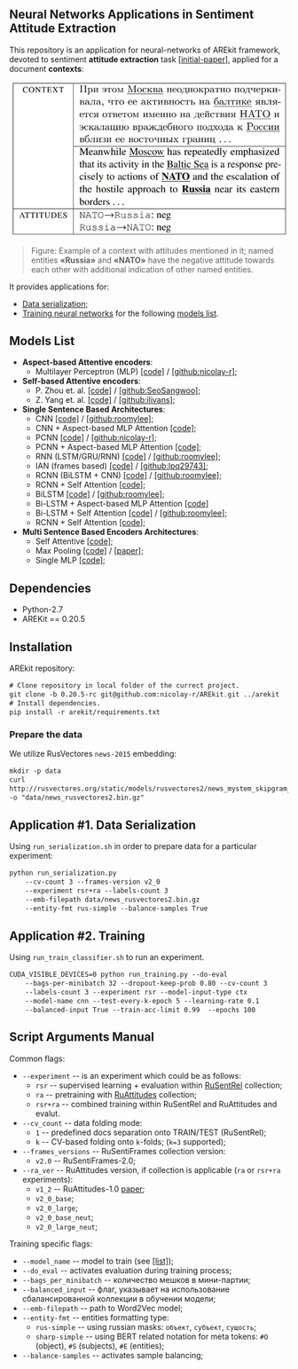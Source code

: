 ## Neural Networks Applications in Sentiment Attitude Extraction 

This repository is an application for neural-networks of AREkit framework, devoted 
to sentiment **attitude extraction** task [[initial-paper]](https://arxiv.org/pdf/1808.08932.pdf), applied for a document **contexts**:

![](docs/task-intro.png)
> Figure: Example of a context with attitudes mentioned in
it; named entities **«Russia»** and **«NATO»** have the negative attitude towards each other with additional indication of other
named entities.

It provides applications for:
* [Data serialization](#application-1-data-serialization);
* [Training neural networks](#application-2-training) for the following [models list](#models-list).

## Models List

* **Aspect-based Attentive encoders**:
    - Multilayer Perceptron (MLP)
        [[code]](https://github.com/nicolay-r/AREkit/tree/0.20.5-rc/contrib/networks/attention/architectures/mlp.py) /
        [[github:nicolay-r]](https://github.com/nicolay-r/mlp-attention);
* **Self-based Attentive encoders**:
    - P. Zhou et. al.
        [[code]](https://github.com/nicolay-r/AREkit/tree/0.20.5-rc/contrib/networks/attention/architectures/self_p_zhou.py) /
        [[github:SeoSangwoo]](https://github.com/SeoSangwoo/Attention-Based-BiLSTM-relation-extraction);
    - Z. Yang et. al.
        [[code]](https://github.com/nicolay-r/AREkit/tree/0.20.5-rc/contrib/networks/attention/architectures/self_z_yang.py) /
        [[github:ilivans]](https://github.com/ilivans/tf-rnn-attention);
* **Single Sentence Based Architectures**:
    - CNN
        [[code]](https://github.com/nicolay-r/AREkit/tree/0.20.5-rc/contrib/networks/context/architectures/cnn.py) /
        [[github:roomylee]](https://github.com/roomylee/cnn-relation-extraction);
    - CNN + Aspect-based MLP Attention
        [[code]](https://github.com/nicolay-r/AREkit/tree/0.20.5-rc/contrib/networks/context/architectures/base/att_cnn_base.py);
    - PCNN
        [[code]](https://github.com/nicolay-r/AREkit/tree/0.20.5-rc/contrib/networks/context/architectures/pcnn.py) /
        [[github:nicolay-r]](https://github.com/nicolay-r/sentiment-pcnn);
    - PCNN + Aspect-based MLP Attention
        [[code]](https://github.com/nicolay-r/AREkit/tree/0.20.5-rc/contrib/networks/context/architectures/base/att_pcnn_base.py);
    - RNN (LSTM/GRU/RNN)
        [[code]](https://github.com/nicolay-r/AREkit/tree/0.20.5-rc/contrib/networks/context/architectures/rnn.py) /
        [[github:roomylee]](https://github.com/roomylee/rnn-text-classification-tf);
    - IAN (frames based)
        [[code]](https://github.com/nicolay-r/AREkit/tree/0.20.5-rc/contrib/networks/context/architectures/ian_frames.py) /
        [[github:lpq29743]](https://github.com/lpq29743/IAN);
    - RCNN (BiLSTM + CNN)
        [[code]](https://github.com/nicolay-r/AREkit/tree/0.20.5-rc/contrib/networks/context/architectures/rcnn.py) /
        [[github:roomylee]](https://github.com/roomylee/rcnn-text-classification);
    - RCNN + Self Attention
        [[code]](https://github.com/nicolay-r/AREkit/tree/0.20.5-rc/contrib/networks/context/architectures/rcnn_self.py);
    - BiLSTM
        [[code]](https://github.com/nicolay-r/AREkit/tree/0.20.5-rc/contrib/networks/context/architectures/bilstm.py) /
        [[github:roomylee]](https://github.com/roomylee/rnn-text-classification-tf);
    - Bi-LSTM + Aspect-based MLP Attention 
        [[code]](https://github.com/nicolay-r/AREkit/tree/0.20.5-rc/contrib/networks/context/architectures/base/att_bilstm_base.py)
    - Bi-LSTM + Self Attention
        [[code]](https://github.com/nicolay-r/AREkit/tree/0.20.5-rc/contrib/networks/context/architectures/self_att_bilstm.py) /
        [[github:roomylee]](https://github.com/roomylee/self-attentive-emb-tf);
    - RCNN + Self Attention
        [[code]](https://github.com/nicolay-r/AREkit/tree/0.20.5-rc/contrib/networks/context/architectures/att_self_rcnn.py);
* **Multi Sentence Based Encoders Architectures**:
    - Self Attentive 
        [[code]](https://github.com/nicolay-r/AREkit/tree/0.20.5-rc/contrib/networks/multi/architectures/att_self.py);
    - Max Pooling
        [[code]](https://github.com/nicolay-r/AREkit/tree/0.20.5-rc/contrib/networks/multi/architectures/max_pooling.py) /
        [[paper]](https://pdfs.semanticscholar.org/8731/369a707046f3f8dd463d1fd107de31d40a24.pdf);
    - Single MLP
        [[code]](https://github.com/nicolay-r/AREkit/tree/0.20.5-rc/contrib/networks/multi/architectures/base/base_single_mlp.py);

## Dependencies

* Python-2.7
* AREKit == 0.20.5

## Installation

AREkit repository:
```shell script
# Clone repository in local folder of the currect project. 
git clone -b 0.20.5-rc git@github.com:nicolay-r/AREkit.git ../arekit
# Install dependencies.
pip install -r arekit/requirements.txt
```

### Prepare the data

We utilize RusVectores `news-2015` embedding:
```shell script
mkdir -p data
curl http://rusvectores.org/static/models/rusvectores2/news_mystem_skipgram_1000_20_2015.bin.gz -o "data/news_rusvectores2.bin.gz"
```

## Application #1. Data Serialization

Using `run_serialization.sh` in order to prepare data for a particular experiment:

```shell script
python run_serialization.py 
    --cv-count 3 --frames-version v2_0 
    --experiment rsr+ra --labels-count 3 
    --emb-filepath data/news_rusvectores2.bin.gz 
    --entity-fmt rus-simple --balance-samples True
```

## Application #2. Training

Using `run_train_classifier.sh` to run an experiment.

```shell script
CUDA_VISIBLE_DEVICES=0 python run_training.py --do-eval 
    --bags-per-minibatch 32 --dropout-keep-prob 0.80 --cv-count 3 
    --labels-count 3 --experiment rsr --model-input-type ctx 
    --model-name cnn --test-every-k-epoch 5 --learning-rate 0.1 
    --balanced-input True --train-acc-limit 0.99  --epochs 100
```

## Script Arguments Manual

Common flags:
* `--experiment` -- is an experiment which could be as follows:
    * `rsr` -- supervised learning + evaluation within [RuSentRel](https://github.com/nicolay-r/RuSentRel) collection;
    * `ra` -- pretraining with [RuAttitudes](https://github.com/nicolay-r/RuAttitudes) collection;
    * `rsr+ra` -- combined training within RuSentRel and RuAttitudes and evalut.
* `--cv_count` -- data folding mode:
    * `1` -- predefined docs separation onto TRAIN/TEST (RuSentRel);
    * `k` -- CV-based folding onto `k`-folds; (`k=3` supported);
* `--frames_versions` -- RuSentiFrames collection version:
    * `v2.0` -- RuSentiFrames-2.0;
* `--ra_ver` -- RuAttitudes version, if collection is applicable (`ra` or `rsr+ra` experiments):
    * `v1_2` -- RuAttitudes-1.0 [paper](https://www.aclweb.org/anthology/R19-1118/);
    * `v2_0_base`;
    * `v2_0_large`;
    * `v2_0_base_neut`;
    * `v2_0_large_neut`;
    
Training specific flags:
* `--model_name` -- model to train (see [[list]](#models-list));
* `--do_eval` -- activates evaluation during training process;
* `--bags_per_minibatch` -- количество мешков в мини-партии;
* `--balanced_input` -- флаг, указывает на использование сбалансированной коллекции в обучении модели;
* `--emb-filepath` -- path to Word2Vec model;
* `--entity-fmt` -- entities formatting type:
    * `rus-simple`  -- using russian masks: `объект`, `субъект`, `сущость`;
    * `sharp-simple` -- using BERT related notation for meta tokens: `#O` (object), `#S` (subjects), `#E` (entities);
* `--balance-samples` -- activates sample balancing;
